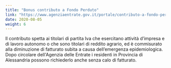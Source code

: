```yaml
---
title: "Bonus contributo a Fondo Perduto"
link: "https://www.agenziaentrate.gov.it/portale/contributo-a-fondo-perduto"
date: 2020-08-05
weight: 6
---
```


Il contributo spetta ai titolari di partita Iva che esercitano attività d’impresa e di lavoro autonomo o che sono titolari di reddito agrario, ed è commisurato alla diminuzione di fatturato subita a causa dell’emergenza epidemiologica.
Dopo circolare dell'Agenzia delle Entrate i residenti in Provincia di Alessandria possono richiederlo anche senza calo di fatturato.